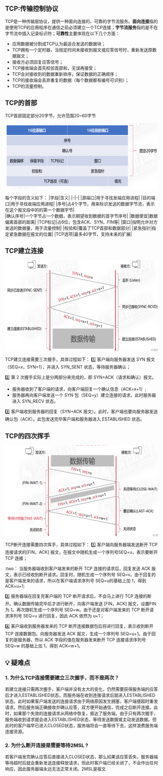 ## TCP:传输控制协议
TCP是一种传输层协议，提供一种面向连接的、可靠的字节流服务。**面向连接**指的是使用TCP的应用程序在通信之前必须建立一个TCP连接；**字节流服务**指的是不在字节流中插入记录标识符；**可靠性**主要体现在以下几个方面：
- 应用数据被分割成TCP认为最适合发送的数据块；
- TCP拥有一个定时器，当规定时间未接收到报文或应答信号时，重新发送原数据报文；
- 接收方必须回复应答信号；
- TCP接收端会首先校验首部和，无误再接受；
- TCP会对接收到的数据重新排序，保证数据的正确顺序；
- TCP的接收端会丢弃重复的数据（每个数据都有编号可识别）；
- TCP的流量控制。

## TCP的首部
TCP首部固定部分20字节，允许范围20~60字节
<div align=left><img width="520" height="220" src="./images/TCP首部.PNG"/></div>

每个字段的含义如下：
|字段|含义|
|-|-|
|源端口|用于寻找发端应用进程|
|目的端口|用于寻找收端应用进程|
|序号|占4个字节，用来标识发送的数据字节流，表示在这个报文段中的的第一个数据字节|  
|确认序号|一个字节占一个数据，表示期望收到数据的首字节序号|
|数据便宜|数据偏离首部的距离|
|TCP标记|占6位，包含ACK、SYN、FIN等|
|窗口|指明允许对方发送的数据量，用于流量控制|
|校验和|覆盖了TCP首部和数据部分|
|紧急指针|指定紧急数据在报文的位置|
|TCP选项|最多40字节，支持未来的扩展|

## TCP建立连接
<div align=left><img width="720" height="300" src="./images/TCP建立连接.PNG"/></div> 

TCP建立连接需要三次握手，具体过程如下：
:one:  客户端向服务器发送 SYN 报文（SEQ=x，SYN=1），并进入 SYN_SENT 状态，等待服务器确认；

:two:  第 2 次握手实际上是分两部分来完成的，即 SYN+ACK（请求和确认）报文。
  - 服务器收到了客户端的请求，向客户端回复一个确认信息（ACK=x+1）;
  - 服务器再向客户端发送一个 SYN 包（SEQ=y）建立连接的请求，此时服务器进入 SYN_RECV 状态。

:three:  客户端收到服务器的回复（SYN+ACK 报文）。此时，客户端也要向服务器发送确认包（ACK）。此包发送完毕客户端和服务器进入 ESTABLISHED 状态。

## TCP的四次挥手
<div align=left><img width="720" height="300" src="./images/TCP断开连接.PNG"/></div>   

TCP断开连接需要四次挥手，具体过程如下：
:one:  客户端向服务器端发送断开 TCP 连接请求的[FIN，ACK] 报文，在报文中随机生成一个序列号SEQ=u，表示要断开 TCP 连接；

:two： 当服务器端收到客户端发来的断开 TCP 连接的请求后，回复发送 ACK 报文，表示已经收到断开请求。回复时，随机生成一个序列号 SEQ=v。由于回复的是客户端发来的请求，所以在客户端请求序列号 SEQ=u的基础上加 1，得到 ACK=u+1;

:three: 服务器端在回复完客户端的 TCP 断开请求后，不会马上进行 TCP 连接的断开。确认数据传输完毕后才进行断开，向客户端发送 [FIN，ACK] 报文，设置FIN为 1。再次随机生成一个序列号 SEQ=w。由于还是对客户端发来的 TCP 断开请求序列号 SEQ=u 进行回复，因此 ACK 依然为 u+1；

:four: 客户端收到服务器发来的 TCP 断开连接数据包后将进行回复，表示收到断开 TCP 连接数据包。向服务器发送 ACK 报文，生成一个序列号 SEQ=u+1。由于回复的是服务器，所以 ACK 字段的值在服务器发来断开 TCP 连接请求序列号 SEQ=w 的基础上加 1，得到 ACK=w+1。



## :bulb:    疑难点
### 1. 为什么TCP连接需要建立三次握手，而不是两次？
若建立连接只需两次握手，客户端并没有太大的变化，仍然需要获得服务端的应答后才进入ESTABLISHED状态，而服务端在收到连接请求后就进入ESTABLISHED状态。此时如果客户端发送的连接请求由于网络原因发生拥塞，客户端便超时重发请求。然后服务端正确接收并确认应答，双方便开始通信，完成之后断开连接。此时，如果那个失效的连接请求从网络中恢复，抵达了服务端，由于只有两次握手，服务端收到请求就会进入ESTABLISHED状态，等待发送数据或主动发送数据。但此时的客户端早已进入CLOSED状态，服务端将会一直等待下去，这样浪费服务端连接资源。

### 2. 为什么断开连接是需要等待2MSL ?
若客户端发完确认应答后直接进入CLOSED状态，那么如果该应答丢失，服务器端等待超时后就会重新发送连接释放请求，但此时客户端已经关闭了，不会作出任何响应，因此服务器端永远无法正常关闭。2MSL是报文





